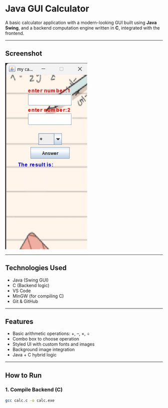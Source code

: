 # Java GUI Calculator

A basic calculator application with a modern-looking GUI built using **Java Swing**, and a backend computation engine written in **C**, integrated with the frontend.

---

## Screenshot


![Calculator UI](images/calculator.png)

---

## Technologies Used

- Java (Swing GUI)
- C (Backend logic)
- VS Code
- MinGW (for compiling C)
- Git & GitHub

---

## Features

- Basic arithmetic operations: +, –, ×, ÷
- Combo box to choose operation
- Styled UI with custom fonts and images
- Background image integration
- Java + C hybrid logic

---

## How to Run

### 1. Compile Backend (C)

```bash
gcc calc.c -o calc.exe
